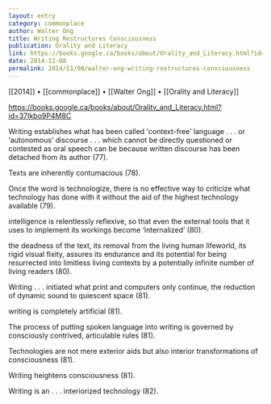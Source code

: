 ```yaml
---
layout: entry
category: commonplace
author: Walter Ong
title: Writing Restructures Consciousness
publication: Orality and Literacy
link: https://books.google.ca/books/about/Orality_and_Literacy.html?id=37Ikbo9P4M8C
date: 2014-11-08
permalink: 2014/11/08/walter-ong-writing-restructures-consciousness
---
```


[[2014]] • [[commonplace]] • [[Walter Ong]] • [[Orality and Literacy]]

https://books.google.ca/books/about/Orality_and_Literacy.html?id=37Ikbo9P4M8C

Writing establishes what has been called 'context-free’ language . . . or ‘autonomous’ discourse . . . which cannot be directly questioned or contested as oral speech can be because written discourse has been detached from its author (77). 

Texts are inherently contumacious (78).

Once the word is technologize, there is no effective way to criticize what technology has done with it without the aid of the highest technology available (79).

intelligence is relentlessly reflexive, so that even the external tools that it uses to implement its workings become ‘internalized’ (80).

the deadness of the text, its removal from the living human lifeworld, its rigid visual fixity, assures its endurance and its potential for being resurrected into limitless living contexts by a potentially infinite number of living readers (80).

Writing . . . initiated what print and computers only continue, the reduction of dynamic sound to quiescent space (81).

writing is completely artificial (81).

The process of putting spoken language into writing is governed by consciously contrived, articulable rules (81).

Technologies are not mere exterior aids but also interior transformations of consciousness (81).

Writing heightens consciousness (81).

Writing is an . . . interiorized technology (82).
